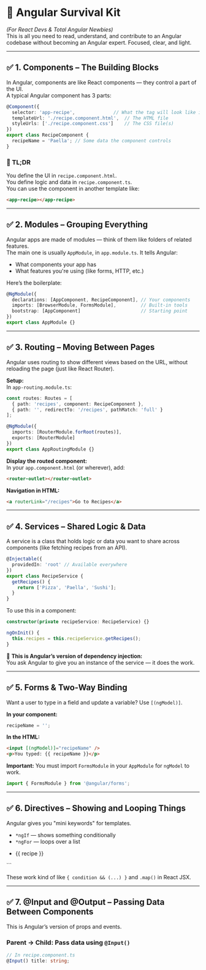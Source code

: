 # 🧳 Angular Survival Kit  

*(For React Devs & Total Angular Newbies)*  
This is all you need to read, understand, and contribute to an Angular codebase without becoming an Angular expert. Focused, clear, and light.

---


## ✅ 1. Components – The Building Blocks

In Angular, components are like React components — they control a part of the UI.  
A typical Angular component has 3 parts:

```ts
@Component({
  selector: 'app-recipe',              // What the tag will look like in HTML: <app-recipe>
  templateUrl: './recipe.component.html',  // The HTML file
  styleUrls: ['./recipe.component.css']    // The CSS file(s)
})
export class RecipeComponent {
  recipeName = 'Paella'; // Some data the component controls
}
```

### 🧠 TL;DR  
You define the UI in `recipe.component.html`.  
You define logic and data in `recipe.component.ts`.  
You can use the component in another template like:

```html
<app-recipe></app-recipe>
```

---


## ✅ 2. Modules – Grouping Everything

Angular apps are made of modules — think of them like folders of related features.  
The main one is usually `AppModule`, in `app.module.ts`. It tells Angular:

- What components your app has  
- What features you're using (like forms, HTTP, etc.)

Here’s the boilerplate:

```ts
@NgModule({
  declarations: [AppComponent, RecipeComponent], // Your components
  imports: [BrowserModule, FormsModule],         // Built-in tools
  bootstrap: [AppComponent]                      // Starting point
})
export class AppModule {}
```

---


## ✅ 3. Routing – Moving Between Pages

Angular uses routing to show different views based on the URL, without reloading the page (just like React Router).

**Setup:**  
In `app-routing.module.ts`:

```ts
const routes: Routes = [
  { path: 'recipes', component: RecipeComponent },
  { path: '', redirectTo: '/recipes', pathMatch: 'full' }
];

@NgModule({
  imports: [RouterModule.forRoot(routes)],
  exports: [RouterModule]
})
export class AppRoutingModule {}
```

**Display the routed component:**  
In your `app.component.html` (or wherever), add:

```html
<router-outlet></router-outlet>
```

**Navigation in HTML:**

```html
<a routerLink="/recipes">Go to Recipes</a>
```

---


## ✅ 4. Services – Shared Logic & Data

A service is a class that holds logic or data you want to share across components (like fetching recipes from an API).

```ts
@Injectable({
  providedIn: 'root' // Available everywhere
})
export class RecipeService {
  getRecipes() {
    return ['Pizza', 'Paella', 'Sushi'];
  }
}
```

To use this in a component:

```ts
constructor(private recipeService: RecipeService) {}

ngOnInit() {
  this.recipes = this.recipeService.getRecipes();
}
```

🧠 **This is Angular’s version of dependency injection:**  
You ask Angular to give you an instance of the service — it does the work.

---


## ✅ 5. Forms & Two-Way Binding

Want a user to type in a field and update a variable? Use `[(ngModel)]`.

**In your component:**

```ts
recipeName = '';
```

**In the HTML:**

```html
<input [(ngModel)]="recipeName" />
<p>You typed: {{ recipeName }}</p>
```

**Important:** You must import `FormsModule` in your `AppModule` for `ngModel` to work.

```ts
import { FormsModule } from '@angular/forms';
```

---


## ✅ 6. Directives – Showing and Looping Things

Angular gives you "mini keywords" for templates.

- `*ngIf` — shows something conditionally  
- `*ngFor` — loops over a list

<ul>
  <li *ngFor="let recipe of recipes">
    {{ recipe }}
  </li>
</ul>
```

These work kind of like `{ condition && (...) }` and `.map()` in React JSX.

---


## ✅ 7. @Input and @Output – Passing Data Between Components

This is Angular’s version of props and events.

### Parent → Child: Pass data using `@Input()`

```ts
// In recipe.component.ts
@Input() title: string;
```

